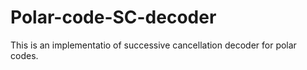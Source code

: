 # Polar-code-SC-decoder
This is an implementatio of successive cancellation decoder for polar codes. 
